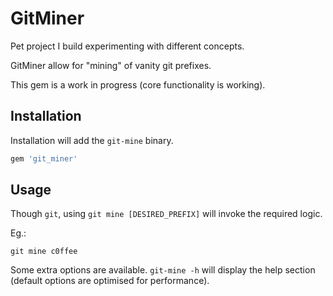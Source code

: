 # GitMiner

Pet project I build experimenting with different concepts.

GitMiner allow for "mining" of vanity git prefixes.

This gem is a work in progress (core functionality is working).


## Installation

Installation will add the `git-mine` binary.

```ruby
gem 'git_miner'
```


## Usage

Though `git`, using `git mine [DESIRED_PREFIX]` will invoke the required logic.

Eg.:
```
git mine c0ffee
```

Some extra options are available. `git-mine -h` will display the help section (default options are optimised for performance).
